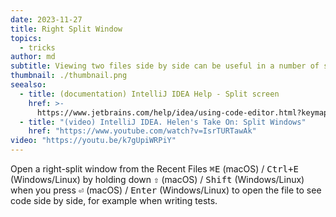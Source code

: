 ```yaml
---
date: 2023-11-27
title: Right Split Window
topics:
  - tricks
author: md
subtitle: Viewing two files side by side can be useful in a number of scenarios including TDD.
thumbnail: ./thumbnail.png
seealso:
  - title: (documentation) IntelliJ IDEA Help - Split screen
    href: >-
      https://www.jetbrains.com/help/idea/using-code-editor.html?keymap=primary_windows#split_screen
  - title: "(video) IntelliJ IDEA. Helen's Take On: Split Windows"
    href: "https://www.youtube.com/watch?v=IsrTURTawAk"
video: "https://youtu.be/k7gUpiWRPiY"
---
```


Open a right-split window from the Recent Files <kbd>⌘E</kbd> (macOS) / <kbd>Ctrl+E</kbd> (Windows/Linux) by holding down <kbd>⇧</kbd> (macOS) / <kbd>Shift</kbd> (Windows/Linux) when you press <kbd>⏎</kbd> (macOS) / <kbd>Enter</kbd> (Windows/Linux) to open the file to see code side by side, for example when writing tests.
